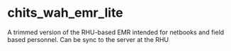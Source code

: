 chits_wah_emr_lite
==================

A trimmed version of the RHU-based EMR intended for netbooks and field based personnel. Can be sync to the server at the RHU
